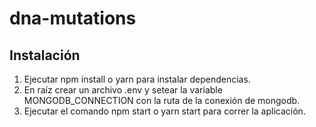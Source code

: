 # dna-mutations

## Instalación

1. Ejecutar npm install o yarn para instalar dependencias.
2. En raíz crear un archivo .env y setear la variable MONGODB_CONNECTION con la ruta de la conexión de mongodb.
3. Ejecutar el comando npm start o yarn start para correr la aplicación.
